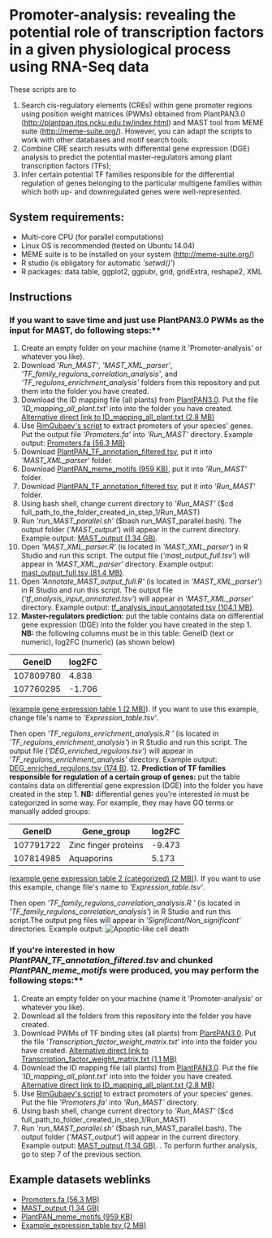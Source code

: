 # Promoter-analysis: revealing the potential role of transcription factors in a given physiological process using RNA-Seq data
These scripts are to 
  1. Search cis-regulatory elements (CREs) within gene promoter regions using position weight matrices (PWMs) obtained from PlantPAN3.0 (http://plantpan.itps.ncku.edu.tw/index.html) and MAST tool from MEME suite (http://meme-suite.org/). However, you can adapt the scripts to work with other databases and motif search tools.
  2. Combine CRE search results with differential gene expression (DGE) analysis to predict the potential master-regulators among plant transcription factors (TFs);
  3. Infer certain potential TF families responsible for the differential regulation of genes belonging to the particular multigene families within which both up- and downregulated genes were well-represented.

## System requirements:
* Multi-core CPU (for parallel computations)
* Linux OS is recommended (tested on Ubuntu 14.04)
* MEME suite is to be installed on your system (http://meme-suite.org/)
* R studio (is obligatory for automatic *'setwd()'*)
* R packages: data.table, ggplot2, ggpubr, grid, gridExtra, reshape2, XML

## Instructions
### If you want to save time and just use PlantPAN3.0 PWMs as the input for MAST, do following steps:**

1. Create an empty folder on your machine (name it 'Promoter-analysis' or whatever you like).
2. Download *'Run_MAST'*, *'MAST_XML_parser'*, *'TF_family_regulons_correlation_analysis'*, and *'TF_regulons_enrichment_analysis'* folders from this repository and put them into the folder you have created.
2. Download the ID mapping file (all plants) from [PlantPAN3.0](http://plantpan.itps.ncku.edu.tw/download/home.php). Put the file *'ID_mapping_all_plant.txt'* into into the folder you have created. [Alternative direct link to ID_mapping_all_plant.txt (2.8 MB)](https://mega.nz/file/zbhRiRKC#z9KUmrPrsJmxkAyZhvaZ2JDO5rMO-70mG0a8AotnGvk)
3. Use [RimGubaev's script](https://github.com/RimGubaev/extract_promoters) to extract promoters of your species' genes. Put the output file *'Promoters.fa'* into *'Run_MAST'* directory. Example output: [Promoters.fa (56.3 MB)](https://mega.nz/file/CS4RmbxA#eF2pFr8gVK7P05XmTVp6GUJ_Ne27ERF9oT77NRe313w)
4. Download [PlantPAN_TF_annotation_filtered.tsv](https://mega.nz/file/eW5jEDzD#5y_PfsgiBfrVan8pgtdImu4P8byE0gH4ztkF7CNlXrE), put it into *'MAST_XML_parser'* folder.
5. Download [PlantPAN_meme_motifs (959 KB)](https://mega.nz/folder/zewBGZoZ#vbgjD8kxT81ah6q6YxV67A), put it into *'Run_MAST'* folder.
6. Download [PlantPAN_TF_annotation_filtered.tsv](https://mega.nz/file/eW5jEDzD#5y_PfsgiBfrVan8pgtdImu4P8byE0gH4ztkF7CNlXrE), put it into *'Run_MAST'*  folder.
7. Using bash shell, change current directory to *'Run_MAST'* ($cd full_path_to_the_folder_created_in_step_1/Run_MAST)
8. Run *'run_MAST_parallel.sh'* ($bash run_MAST_parallel.bash). The output folder (*'MAST_output'*) will appear in the current directory. Example output: [MAST_output (1.34 GB)](https://mega.nz/folder/OepnWDST#2Pw3pp1t0SdNH2ckBfbWtQ).
9. Open *'MAST_XML_parser.R'* (is located in *'MAST_XML_parser'*) in R Studio and run this script. The output file (*'mast_output_full.tsv'*) will appear in *'MAST_XML_parser'* directory. Example output: [mast_output_full.tsv (81.4 MB)](https://mega.nz/file/LLozGZyR#R0283KJ7J4s6_PmGbRPsPo0l_gDQlWrz5uv8Pi35ESI).
10. Open *'Annotate_MAST_output_full.R'* (is located in *'MAST_XML_parser'*) in R Studio and run this script. The output file (*'tf_analysis_input_annotated.tsv'*) will appear in *'MAST_XML_parser'* directory. Example output: [tf_analysis_input_annotated.tsv (104.1 MB)](https://mega.nz/file/LLozGZyR#R0283KJ7J4s6_PmGbRPsPo0l_gDQlWrz5uv8Pi35ESI).
11. **Master-regulators prediction:** put the table contains data on differential gene expression (DGE) into the folder you have created in the step 1. **NB:** the following columns must be in this table: GeneID (text or numeric), log2FC (numeric) (as shown below)

|   GeneID   | log2FC  |
| ---------- | ------- |
| 107809780  |  4.838  |
| 107760295  | -1.706  |

([example gene expression table 1 (2 MB)](https://mega.nz/file/OHwzSJZa#-2Lp8102nKo7tDZtloQitfpPbqH-X5Yp4LCPK93Lw9A)). If you want to use this example, change file's name to *'Expression_table.tsv'*.

Then open *'TF_regulons_enrichment_analysis.R '* (is located in *'TF_regulons_enrichment_analysis'*) in R Studio and run this script. The output file (*'DEG_enriched_regulons.tsv'*) will appear in *'TF_regulons_enrichment_analysis'* directory. Example output: [DEG_enriched_regulons.tsv (174 B)](https://mega.nz/file/HT4lDRgK#AfNMRrM9biKynge_6ymgact7Tmoik2s9j76ayxhLz7s).
12. **Prediction of TF families responsible for regulation of a certain group of genes:** put the table contains data on differential gene expression (DGE) into the folder you have created in the step 1. **NB:** differential genes you're interested in must be categorized in some way. For example, they may have GO terms or manually added groups:

|   GeneID   |      Gene_group       | log2FC |
| ---------- | --------------------- | ------ |
| 107791722  | Zinc finger proteins  | -9.473 |
| 107814985  |       Aquaporins      |  5.173 |

([example gene expression table 2 (categorized) (2 MB)](https://mega.nz/file/GewTWJbL#4mp5yTA-lLanGrGH247M_mLx-7wUEcAKslTrdxaO0u4)). If you want to use this example, change file's name to *'Expression_table.tsv'*.

Then open *'TF_family_regulons_correlation_analysis.R '* (is located in *'TF_family_regulons_correlation_analysis'*) in R Studio and run this script.The output png files will appear in *'Significant/Non_significant'* directories. Example output: ![Apoptic-like cell death](https://mega.nz/file/jLxTBL6I#UUrS4TvkJFA4gImI612PpKG8aD7iMobIzZ94vt8oE3I)

### If you're interested in how *PlantPAN_TF_annotation_filtered.tsv* and chunked *PlantPAN_meme_motifs* were produced, you may perform the following steps:**

1. Create an empty folder on your machine (name it 'Promoter-analysis' or whatever you like).
2. Download all the folders from this repository into the folder you have created.
3. Download PWMs of TF binding sites (all plants) from [PlantPAN3.0](http://plantpan.itps.ncku.edu.tw/download/home.php). Put the file *'Transcription_factor_weight_matrix.txt'* into into the folder you have created.  [Alternative direct link to Transcription_factor_weight_matrix.txt (1.1 MB)](https://mega.nz/file/SD5HEbwR#0m7Buo6wWJPaxFHsU7qYlRj4UYI4iZCR5fVJzAH8TVk)
4. Download the ID mapping file (all plants) from [PlantPAN3.0](http://plantpan.itps.ncku.edu.tw/download/home.php). Put the file *'ID_mapping_all_plant.txt'* into into the folder you have created. [Alternative direct link to ID_mapping_all_plant.txt (2.8 MB)](https://mega.nz/file/zbhRiRKC#z9KUmrPrsJmxkAyZhvaZ2JDO5rMO-70mG0a8AotnGvk)
5. Use [RimGubaev's script](https://github.com/RimGubaev/extract_promoters) to extract promoters of your species' genes. Put the file *'Promoters.fa'* into *'Run_MAST'* directory.
6. Using bash shell, change current directory to *'Run_MAST'* ($cd full_path_to_folder_created_in_step_1/Run_MAST)
7. Run *'run_MAST_parallel.sh'* ($bash run_MAST_parallel.bash). The output folder (*'MAST_output'*) will appear in the current directory. Example output: [MAST_output (1.34 GB)](https://mega.nz/folder/OepnWDST#2Pw3pp1t0SdNH2ckBfbWtQ).
. To perform further analysis, go to step 7 of the previous section.

## Example datasets weblinks
 * [Promoters.fa (56.3 MB)](https://mega.nz/file/CS4RmbxA#eF2pFr8gVK7P05XmTVp6GUJ_Ne27ERF9oT77NRe313w)
 * [MAST_output (1.34 GB)](https://mega.nz/folder/OepnWDST#2Pw3pp1t0SdNH2ckBfbWtQ)
 * [PlantPAN_meme_motifs (959 KB)](https://mega.nz/folder/zewBGZoZ#vbgjD8kxT81ah6q6YxV67A)
 * [Example_expression_table.tsv (2 MB)](https://mega.nz/file/uOhnAbKY#4mp5yTA-lLanGrGH247M_mLx-7wUEcAKslTrdxaO0u4)

